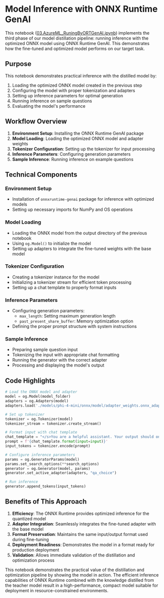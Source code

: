 # Model Inference with ONNX Runtime GenAI

This notebook ([03.AzureML_RuningByORTGenAI.ipynb](03.AzureML_RuningByORTGenAI.ipynb)) implements the third phase of our model distillation pipeline: running inference with the optimized ONNX model using ONNX Runtime GenAI. This demonstrates how the fine-tuned and optimized model performs on our target task.

## Purpose

This notebook demonstrates practical inference with the distilled model by:
1. Loading the optimized ONNX model created in the previous step
2. Configuring the model with proper tokenization and adapters
3. Setting up inference parameters for optimal generation
4. Running inference on sample questions
5. Evaluating the model's performance

## Workflow Overview

1. **Environment Setup**: Installing the ONNX Runtime GenAI package
2. **Model Loading**: Loading the optimized ONNX model and adapter weights
3. **Tokenizer Configuration**: Setting up the tokenizer for input processing
4. **Inference Parameters**: Configuring generation parameters
5. **Sample Inference**: Running inference on example questions

## Technical Components

### Environment Setup
- Installation of `onnxruntime-genai` package for inference with optimized models
- Setting up necessary imports for NumPy and OS operations

### Model Loading
- Loading the ONNX model from the output directory of the previous notebook
- Using `og.Model()` to initialize the model
- Setting up adapters to integrate the fine-tuned weights with the base model

### Tokenizer Configuration
- Creating a tokenizer instance for the model
- Initializing a tokenizer stream for efficient token processing
- Setting up a chat template to properly format inputs

### Inference Parameters
- Configuring generation parameters:
  - `max_length`: Setting maximum generation length
  - `past_present_share_buffer`: Memory optimization option
- Defining the proper prompt structure with system instructions

### Sample Inference
- Preparing sample question input
- Tokenizing the input with appropriate chat formatting
- Running the generator with the correct adapter
- Processing and displaying the model's output

## Code Highlights

```python
# Load the ONNX model and adapter
model = og.Model(model_folder)
adapters = og.Adapters(model)
adapters.load('./models/phi-4-mini/onnx/model/adapter_weights.onnx_adapter', "qa_choice")

# Set up tokenizer
tokenizer = og.Tokenizer(model)
tokenizer_stream = tokenizer.create_stream()

# Format input with chat template
chat_template = "</s>You are a helpful assistant. Your output should only be one of the five choices: 'A', 'B', 'C', 'D', or 'E'.<|end|><|user|>{input}<|end|><|assistant|>"
prompt = f'{chat_template.format(input=input)}'
input_tokens = tokenizer.encode(prompt)

# Configure inference parameters
params = og.GeneratorParams(model)
params.set_search_options(**search_options)
generator = og.Generator(model, params)
generator.set_active_adapter(adapters, "qa_choice")

# Run inference
generator.append_tokens(input_tokens)
```

## Benefits of This Approach

1. **Efficiency**: The ONNX Runtime provides optimized inference for the quantized model
2. **Adapter Integration**: Seamlessly integrates the fine-tuned adapter with the base model
3. **Format Preservation**: Maintains the same input/output format used during fine-tuning
4. **Deployment Readiness**: Demonstrates the model in a format ready for production deployment
5. **Validation**: Allows immediate validation of the distillation and optimization process

This notebook demonstrates the practical value of the distillation and optimization pipeline by showing the model in action. The efficient inference capabilities of ONNX Runtime combined with the knowledge distilled from the teacher model result in a high-performance, compact model suitable for deployment in resource-constrained environments.
